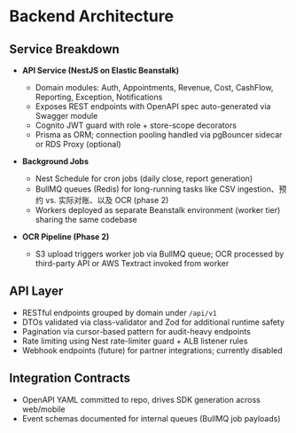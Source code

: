 # Backend Architecture

## Service Breakdown

- **API Service (NestJS on Elastic Beanstalk)**

  - Domain modules: Auth, Appointments, Revenue, Cost, CashFlow, Reporting, Exception, Notifications
  - Exposes REST endpoints with OpenAPI spec auto-generated via Swagger module
  - Cognito JWT guard with role + store-scope decorators
  - Prisma as ORM; connection pooling handled via pgBouncer sidecar or RDS Proxy (optional)

- **Background Jobs**

  - Nest Schedule for cron jobs (daily close, report generation)
  - BullMQ queues (Redis) for long-running tasks like CSV ingestion、预约 vs. 实际对账、以及 OCR (phase 2)
  - Workers deployed as separate Beanstalk environment (worker tier) sharing the same codebase

- **OCR Pipeline (Phase 2)**
  - S3 upload triggers worker job via BullMQ queue; OCR processed by third-party API or AWS Textract invoked from worker

## API Layer

- RESTful endpoints grouped by domain under `/api/v1`
- DTOs validated via class-validator and Zod for additional runtime safety
- Pagination via cursor-based pattern for audit-heavy endpoints
- Rate limiting using Nest rate-limiter guard + ALB listener rules
- Webhook endpoints (future) for partner integrations; currently disabled

## Integration Contracts

- OpenAPI YAML committed to repo, drives SDK generation across web/mobile
- Event schemas documented for internal queues (BullMQ job payloads)
